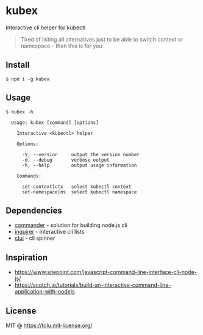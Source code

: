 # kubex
Interactive cli helper for kubectl

> Tired of listing all alternatives just to be able to switch context or namespace - then this is for you

## Install

```
$ npm i -g kubex
```

## Usage

```
$ kubex -h

  Usage: kubex [command] [options]
  
    Interactive <kubectl> helper
  
    Options:
  
      -V, --version     output the version number
      -d, --debug       verbose output
      -h, --help        output usage information
  
    Commands:
  
      set-context|ctx   select kubectl context
      set-namespace|ns  select kubectl namespace
```

## Dependencies

 - [commander](https://www.npmjs.com/package/commander) - solution for building node.js cli
 - [inquirer](https://www.npmjs.com/package/inquirer) - interactive cli lists
 - [clui](https://www.npmjs.com/package/clui) - cli spinner

## Inspiration

 - https://www.sitepoint.com/javascript-command-line-interface-cli-node-js/
 - https://scotch.io/tutorials/build-an-interactive-command-line-application-with-nodejs

## License

MIT @ https://tolu.mit-license.org/
